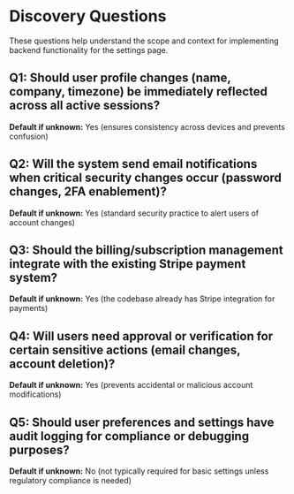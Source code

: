 # Discovery Questions

These questions help understand the scope and context for implementing backend functionality for the settings page.

## Q1: Should user profile changes (name, company, timezone) be immediately reflected across all active sessions?
**Default if unknown:** Yes (ensures consistency across devices and prevents confusion)

## Q2: Will the system send email notifications when critical security changes occur (password changes, 2FA enablement)?
**Default if unknown:** Yes (standard security practice to alert users of account changes)

## Q3: Should the billing/subscription management integrate with the existing Stripe payment system?
**Default if unknown:** Yes (the codebase already has Stripe integration for payments)

## Q4: Will users need approval or verification for certain sensitive actions (email changes, account deletion)?
**Default if unknown:** Yes (prevents accidental or malicious account modifications)

## Q5: Should user preferences and settings have audit logging for compliance or debugging purposes?
**Default if unknown:** No (not typically required for basic settings unless regulatory compliance is needed)